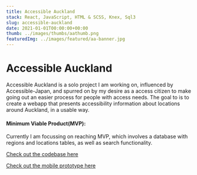 ```yaml
---
title: Accessible Auckland
stack: React, JavaScript, HTML & SCSS, Knex, Sql3
slug: accessible-auckland
date: 2021-01-01T00:00:00+00:00
thumb: ../images/thumbs/aathumb.png
featuredImg: ../images/featured/aa-banner.jpg
---
```


# Accessible Auckland
Accessible Auckland is a solo project I am working on, influenced by Accessible-Japan, and spurred on by my desire as a access citizen to make going out an easier process for people with access needs. The goal to is to create a webapp that presents accessibility information about locations around Auckland, in a usable way. 


#### Minimum Viable Product(MVP):
Currently I am focussing on reaching MVP, which involves a database with regions and locations tables, as well as search functionality.   

[Check out the codebase here](https://github.com/treegroves/Accessible_Auckland)  

[Check out the mobile prototype here](https://www.figma.com/proto/GwOYOY2BpgAqbndgVLJ86o/AA?node-id=2%3A2&scaling=scale-down&page-id=0%3A1&starting-point-node-id=2%3A2) 
